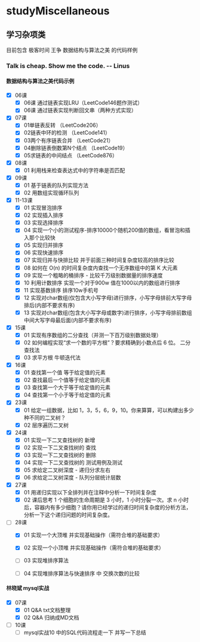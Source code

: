 # studyMiscellaneous
## 学习杂项类

 目前包含 极客时间 王争 数据结构与算法之美 的代码样例
 
 ### Talk is cheap. Show me the code.           -- Linus
 
 #### 数据结构与算法之美代码示例
 - [X] 06课 
     - [X] 06课 通过链表实现LRU（LeetCode146题作测试）
     - [X] 06课 通过链表实现判断回文串（两种方式实现）

 - [X] 07课 
     - [X] 01单链表反转 （LeetCode206）
     - [X] 02链表中环的检测 （LeetCode141）
     - [X] 03两个有序链表合并 （LeetCode21）
     - [X] 04删除链表倒数第N个结点 （LeetCode19）
     - [X] 05求链表的中间结点 （LeetCode876）
        
 - [X] 08课 
      - [X] 01 利用栈来检查表达式中的字符串是否匹配
      
 - [X] 09课 
      - [X] 01 基于链表的队列实现方法
      - [X] 02 用数组实现循环队列
      
  - [X] 11-13课 
       - [X] 01 实现冒泡排序
       - [X] 02 实现插入排序
       - [X] 03 实现选择排序
       - [X] 04 实现一个小的测试程序-排序10000个随机200值的数组，看冒泡和插入那个比较快
       - [X] 05 实现归并排序
       - [X] 06 实现快速排序
       - [X] 07 实现归并与快排比较  并于前面三种时间复杂度较高的排序比较
       - [X] 08 如何在 O(n) 的时间复杂度内查找一个无序数组中的第 K 大元素
       - [X] 09 实现一个粗略的桶排序 - 比较千万级别数据量的排序速度
       - [X] 10 利用计数排序 实现一个对于900w 值在1000以内的数组进行排序
       - [X] 11 实现基数排序 排序10w手机号
       - [X] 12 实现对char数组(仅包含大小写字母)进行排序，小写字母排前大写字母排后(内部不要求有序)
       - [X] 13 实现对char数组(包含大小写字母或数字)进行排序，小写字母排前数组中间大写字母最后面(内部不要求有序)

  - [X] 15课 
       - [X] 01 实现有序数组的二分查找（并测一下百万级别数据处理）
       - [X] 02 如何编程实现“求一个数的平方根”？要求精确到小数点后 6 位。 二分查找法
       - [X] 03 求平方根  牛顿迭代法
       
  - [X] 16课 
       - [X] 01 查找第一个值  等于给定值的元素
       - [X] 02 查找最后一个值等于给定值的元素
       - [X] 03 查找第一个大于等于给定值的元素
       - [X] 04 查找第一个小于等于给定值的元素
       
  - [X] 23课
       - [X] 01 给定一组数据，比如 1，3，5，6，9，10。你来算算，可以构建出多少种不同的二叉树？
       - [X] 02 层序遍历二叉树

  - [X] 24课
       - [X] 01 实现一下二叉查找树的 新增
       - [X] 02 实现一下二叉查找树的 查找
       - [X] 03 实现一下二叉查找树的 删除
       - [X] 04 实现一下二叉查找树的 测试用例及测试
       - [X] 05 求给定二叉树深度 - 递归分求左右
       - [X] 06 求给定二叉树深度 - 队列分层统计层数
       
  - [X] 27课
       - [X] 01 用递归实现以下全排列并在注释中分析一下时间复杂度
       - [X] 02 课后思考 1 个细胞的生命周期是 3 小时，1 小时分裂一次。求 n 小时后，容器内有多少细胞？请你用已经学过的递归时间复杂度的分析方法，分析一下这个递归问题的时间复杂度。

  - [ ] 28课
       - [X] 01 实现一个大顶堆 并实现基础操作（需符合堆的基础要求）
       - [X] 02 实现一个小顶堆 并实现基础操作（需符合堆的基础要求）
       - [ ] 03 实现堆排序算法
       - [ ] 04 实现堆排序算法与快速排序  中 交换次数的比较




 #### 林晓斌 mysql实战
 
 - [X] 07课
    -[X] 01 Q&A txt文档整理
    -[X] 02 Q&A 归纳成MD文档
    
 - [ ] 10课
    -[ ] mysql实战10 中的SQL代码流程走一下 并写一下总结